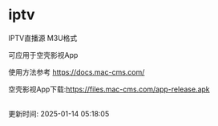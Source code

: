 # iptv
IPTV直播源 M3U格式  

可应用于空壳影视App  

使用方法参考 https://docs.mac-cms.com/  

空壳影视App下载:https://files.mac-cms.com/app-release.apk  


##  

更新时间: 2025-01-14 05:18:05
